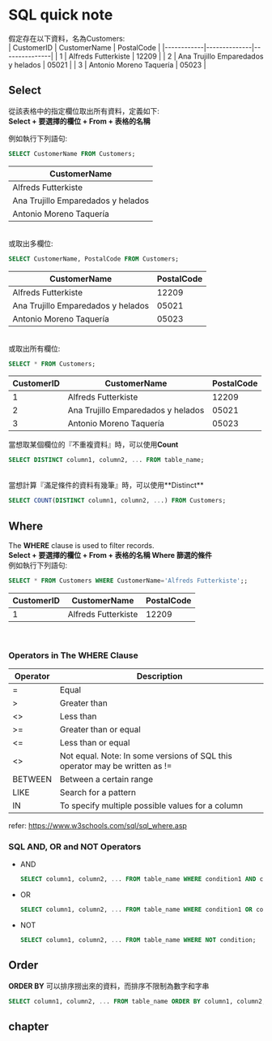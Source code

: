 # SQL quick note

假定存在以下資料，名為Customers:<br>
| CustomerID | CustomerName | PostalCode    |
|------------|--------------|---------------|
| 1          | Alfreds Futterkiste	 | 12209 |
| 2	         | Ana Trujillo Emparedados y helados | 05021 |
| 3          | Antonio Moreno Taquería   | 05023 |

## Select
從該表格中的指定欄位取出所有資料，定義如下:<br>
**Select + 要選擇的欄位 + From + 表格的名稱**<br>

例如執行下列語句:
```sql
SELECT CustomerName FROM Customers;
```
| CustomerName | 
|--------------|
| Alfreds Futterkiste	 |
| Ana Trujillo Emparedados y helados |
| Antonio Moreno Taquería   |

<br>
或取出多欄位:

```sql
SELECT CustomerName, PostalCode FROM Customers;
```
| CustomerName | PostalCode    |
|--------------|---------------|
| Alfreds Futterkiste	 | 12209 |
| Ana Trujillo Emparedados y helados | 05021 |
| Antonio Moreno Taquería   | 05023 |

<br>
或取出所有欄位:

```sql
SELECT * FROM Customers;
```
| CustomerID | CustomerName | PostalCode    |
|------------|--------------|---------------|
| 1          | Alfreds Futterkiste	 | 12209 |
| 2	         | Ana Trujillo Emparedados y helados | 05021 |
| 3          | Antonio Moreno Taquería   | 05023 |

當想取某個欄位的『不重複資料』時，可以使用**Count**
```sql
SELECT DISTINCT column1, column2, ... FROM table_name;
```
<br>
當想計算『滿足條件的資料有幾筆』時，可以使用**Distinct**

```sql
SELECT COUNT(DISTINCT column1, column2, ...) FROM Customers;
```

## Where
The **WHERE** clause is used to filter records.<br>
**Select + 要選擇的欄位 + From + 表格的名稱 Where 篩選的條件**<br>
例如執行下列語句:

```sql
SELECT * FROM Customers WHERE CustomerName='Alfreds Futterkiste';;
```
| CustomerID | CustomerName | PostalCode    |
|------------|--------------|---------------|
| 1          | Alfreds Futterkiste	 | 12209 |

<br>

### Operators in The WHERE Clause

| Operator | Description    |
|----------|---------------|
| =	 | Equal |
| >	 | Greater than |
| <>	 | Less than |
| >=	 | Greater than or equal |
| <=	 | Less than or equal |
| <>	 | Not equal. Note: In some versions of SQL this operator may be written as != |
| BETWEEN	 | Between a certain range |
| LIKE	 | Search for a pattern |
| IN	 | 	To specify multiple possible values for a column |

refer: https://www.w3schools.com/sql/sql_where.asp
<br>

### SQL AND, OR and NOT Operators
- AND
  ```sql
  SELECT column1, column2, ... FROM table_name WHERE condition1 AND condition2 AND condition3 ...;
  ```
- OR
  ```sql
  SELECT column1, column2, ... FROM table_name WHERE condition1 OR condition2 OR condition3 ...;
  ```
- NOT
  ```sql
  SELECT column1, column2, ... FROM table_name WHERE NOT condition;
  ```

## Order
**ORDER BY** 可以排序撈出來的資料，而排序不限制為數字和字串<br>
```sql
SELECT column1, column2, ... FROM table_name ORDER BY column1, column2, ... ASC|DESC;
 ```

## chapter